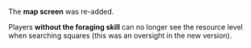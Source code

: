 The <b>map screen</b> was re-added.

Players <b>without the foraging skill</b> can no longer see the resource level when searching squares (this was an oversight in the new version).
